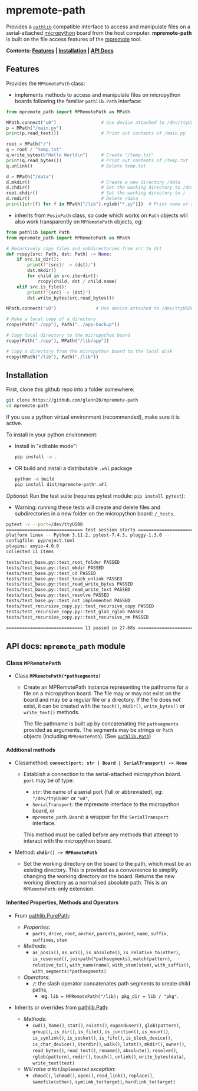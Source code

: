 # mpremote-path

Provides a [`pathlib`](https://docs.python.org/3/library/pathlib.html)
compatible interface to access and manipulate files on a serial-attached
[micropython](https://github.com/micropython/micropython) board from the host
computer. **mpremote-path** is built on the file access features of the
[mpremote](https://docs.micropython.org/en/latest/reference/mpremote.html) tool.

**Contents: [Features](#features) | [Installation](#installation) | [API Docs](#api-docs-mpremote_path-module)**

## Features

Provides the `MPRemotePath` class:

- implements methods to access and manipulate files on micropython boards
  following  the familiar `pathlib.Path` interface:

```py
from mpremote_path import MPRemotePath as MPath

MPath.connect("u0")                 # Use device attached to /dev/ttyUSB0
p = MPath("/main.py")
print(p.read_text())                # Print out contents of /main.py

root = MPath("/")
q = root / "temp.txt"
q.write_bytes(b"Hello World\n")     # Create "/temp.txt"
print(q.read_bytes())               # Print out contents of /temp.txt
q.unlink()                          # Delete temp.txt

d = MPath("/data")
d.mkdir()                           # Create a new directory /data
d.chdir()                           # Set the working directory to /data
root.chdir()                        # Set the working directory to /
d.rmdir()                           # Delete /data
print([str(f) for f in MPath("/lib").rglob("*.py")])  # Print name of all python files in subdirs of /lib
```

- inherits from `PosixPath` class, so code which works on `Path` objects will
  also work transparently on `MPRemotePath` objects, eg:

```py
from pathlib import Path
from mpremote_path import MPRemotePath as MPath

# Recursively copy files and subdirectories from src to dst
def rcopy(src: Path, dst: Path) -> None:
    if src.is_dir():
        print(f"{src}/ -> {dst}/")
        dst.mkdir()
        for child in src.iterdir():
            rcopy(child, dst / child.name)
    elif src.is_file():
        print(f"{src} -> {dst}")
        dst.write_bytes(src.read_bytes())

MPath.connect("u0")               # Use device attached to /dev/ttyUSB0

# Make a local copy of a directory
rcopy(Path("./app"), Path("../app-backup"))

# Copy local directory to the micropython board
rcopy(Path("./app"), MPath("/lib/app"))

# Copy a directory from the micropython board to the local disk
rcopy(MPath("/lib"), Path("./lib"))
```

## Installation

First, clone this github repo into a folder somewhere:

```bash
git clone https://github.com/glenn20/mpremote-path
cd mpremote-path
```

If you use a python virtual environment (recommended), make sure it is active.

To install in your python environment:

- Install in "editable mode":

  ```bash
  pip install -e .
  ```

- OR build and install a distributable `.whl` package

  ```bash
  python -m build
  pip install dist/mpremote-path*.whl
  ```

*Optional*: Run the test suite (requires pytest module: `pip install pytest`):

- Warning: running these tests will create and delete files and subdirectories
in a new folder on the micropython board: `/_tests`.

```bash
pytest -v --port=/dev/ttyUSB0
============================= test session starts ==============================
platform linux -- Python 3.11.2, pytest-7.4.3, pluggy-1.3.0 --
configfile: pyproject.toml
plugins: anyio-4.0.0
collected 11 items

tests/test_base.py::test_root_folder PASSED                              [  9%]
tests/test_base.py::test_mkdir PASSED                                    [ 18%]
tests/test_base.py::test_cd PASSED                                       [ 27%]
tests/test_base.py::test_touch_unlink PASSED                             [ 36%]
tests/test_base.py::test_read_write_bytes PASSED                         [ 45%]
tests/test_base.py::test_read_write_text PASSED                          [ 54%]
tests/test_base.py::test_resolve PASSED                                  [ 63%]
tests/test_base.py::test_not_implemented PASSED                          [ 72%]
tests/test_recursive_copy.py::test_recursive_copy PASSED                 [ 81%]
tests/test_recursive_copy.py::test_glob_rglob PASSED                     [ 90%]
tests/test_recursive_copy.py::test_recursive_rm PASSED                   [100%]

============================= 11 passed in 27.68s ==============================
```

## API docs: `mpremote_path` module

### Class `MPRemotePath`

- Class **`MPRemotePath(*pathsegments)`**

  - Create an MPRemotePath instance representing the pathname for a file on a
    micropython board. The file may or may not exist on the board and may be a
    regular file or a directory. If the file does not exist, it can be created
    with the `touch()`, `mkdir()`, `write_bytes()` or `write_text()` methods.

    The file pathname is built up by concatenating the `pathsegments` provided
    as arguments. The segments may be strings or `Path` objects (including
    `MPRemotePath`). (See [`pathlib.Path`](
    https://docs.python.org/3/library/pathlib.html#pathlib.Path))

#### Additional methods

- Classmethod: **`connect(port: str | Board | SerialTransport) -> None`**

  - Establish a connection to the serial-attached micropython board. `port` may
    be of type:
    - `str`: the name of a serial port (full or abbreviated), eg:
      `"/dev/ttyUSB0"` or `"u0"`,
    - `SerialTransport`: the mpremote interface to the micropython board, or
    - `mpremote_path.Board`: a wrapper for the `SerialTransport` interface.

    This method must be called before any methods that attempt to interact with
    the micropython board.

- Method: **`chdir() -> MPRemotePath`**

  - Set the working directory on the board to the path, which must be an
    existing directory. This is provided as a convenience to simplify changing
    the working directory on the board. Returns the new working directory as a
    normalised absolute path. This is an `MPRemotePath`-only extension.

#### Inherited Properties, Methods and Operators

- From
  [pathlib.PurePath](https://docs.python.org/3/library/pathlib.html#pathlib.PurePath):

  - *Properties*:
    - `parts`, `drive`, `root`, `anchor`, `parents`, `parent`, `name`, `suffix`,
      `suffixes`, `stem`
  - *Methods*:
    - `as_posix()`, `as_uri()`, `is_absolute()`, `is_relative_to(other)`,
      `is_reserved()`, `joinpath(*pathsegments)`, `match(pattern)`,
      `relative_to()`, `with_name(name)`, `with_stem(stem)`, `with_suffix()`,
      `with_segments(*pathsegments)`
  - *Operators*:
    - `/`: the slash operator concatenates path segments to create child paths,
      - eg. `lib = MPRemotePath("/lib); pkg_dir = lib / "pkg"`.

- Inherits or overrides from
  [pathlib.Path](https://docs.python.org/3/library/pathlib.html#pathlib.Path):

  - *Methods*:
    - `cwd()`, `home()`, `stat()`, `exists()`, `expanduser()`, `glob(pattern)`,
      `group()`, `is_dir()`, `is_file()`, `is_junction()`, `is_mount()`,
      `is_symlink()`, `is_socket()`, `is_fifo()`, `is_block_device()`,
      `is_char_device()`, `iterdir()`, `walk()`, `lstat()`, `mkdir()`,
      `owner()`, `read_bytes()`, `read_text()`, `rename()`, `absolute()`,
      `resolve()`, `rglob(pattern)`, `rmdir()`, `touch()`, `unlink()`,
      `write_bytes(data)`, `write_text(text)`
  - *Will raise a `NotImplemented` exception*:
    - `chmod()`, `lchmod()`, `open()`, `read_link()`, `replace()`,
      `samefile(other)`, `symlimk_to(target)`, `hardlink_to(target)`
